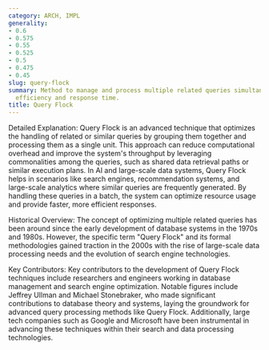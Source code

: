 ```yaml
---
category: ARCH, IMPL
generality:
- 0.6
- 0.575
- 0.55
- 0.525
- 0.5
- 0.475
- 0.45
slug: query-flock
summary: Method to manage and process multiple related queries simultaneously, improving
  efficiency and response time.
title: Query Flock
---
```


Detailed Explanation:
Query Flock is an advanced technique that optimizes the handling of related or similar queries by grouping them together and processing them as a single unit. This approach can reduce computational overhead and improve the system's throughput by leveraging commonalities among the queries, such as shared data retrieval paths or similar execution plans. In AI and large-scale data systems, Query Flock helps in scenarios like search engines, recommendation systems, and large-scale analytics where similar queries are frequently generated. By handling these queries in a batch, the system can optimize resource usage and provide faster, more efficient responses.

Historical Overview:
The concept of optimizing multiple related queries has been around since the early development of database systems in the 1970s and 1980s. However, the specific term "Query Flock" and its formal methodologies gained traction in the 2000s with the rise of large-scale data processing needs and the evolution of search engine technologies.

Key Contributors:
Key contributors to the development of Query Flock techniques include researchers and engineers working in database management and search engine optimization. Notable figures include Jeffrey Ullman and Michael Stonebraker, who made significant contributions to database theory and systems, laying the groundwork for advanced query processing methods like Query Flock. Additionally, large tech companies such as Google and Microsoft have been instrumental in advancing these techniques within their search and data processing technologies.